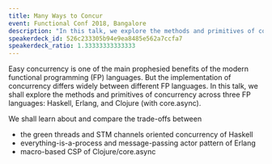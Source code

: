 ```yaml
---
title: Many Ways to Concur
event: Functional Conf 2018, Bangalore
description: "In this talk, we explore the methods and primitives of concurrency across three FP languages: Haskell, Erlang, and Clojure"
speakerdeck_id: 526c233305b94e9ea8485e562a7ccfa7
speakerdeck_ratio: 1.33333333333333
---
```

Easy concurrency is one of the main prophesied benefits of the modern functional programming (FP) languages. But the implementation of concurrency differs widely between different FP languages. In this talk, we shall explore the methods and primitives of concurrency across three FP languages: Haskell, Erlang, and Clojure (with core.async).

We shall learn about and compare the trade-offs between

- the green threads and STM channels oriented concurrency of Haskell
- everything-is-a-process and message-passing actor pattern of Erlang
- macro-based CSP of Clojure/core.async
